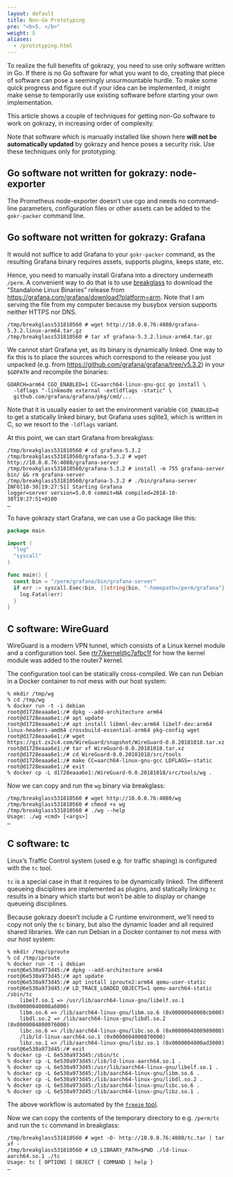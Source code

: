 ```yaml
---
layout: default
title: Non-Go Prototyping
pre: "<b>5. </b>"
weight: 5
aliases:
  - /prototyping.html
---
```


To realize the full benefits of gokrazy, you need to use only
software written in Go. If there is no Go software for what you want
to do, creating that piece of software can pose a seemingly
unsurmountable hurdle. To make some quick progress and figure out if
your idea can be implemented, it might make sense to temporarily use
existing software before starting your own implementation.

This article shows a couple of techniques for getting non-Go
software to work on gokrazy, in increasing order of complexity.

Note that software which is manually installed like shown
here **will not be automatically updated** by gokrazy
and hence poses a security risk. Use these techniques only for
prototyping.
	  
## Go software not written for gokrazy: node-exporter
	  
The Prometheus node-exporter doesn’t use cgo and needs no
command-line parameters, configuration files or other assets can be
added to the <code>gokr-packer</code> command line.

## Go software not written for gokrazy: Grafana
	  
It would not suffice to add Grafana to your <code>gokr-packer</code>
command, as the resulting Grafana binary requires assets, supports
plugins, keeps state, etc.
	  
Hence, you need to manually install Grafana into a directory
underneath <code>/perm</code>. A convenient way to do that is to
use <a href="https://github.com/gokrazy/breakglass">breakglass</a>
to download the “Standalone Linux Binaries” release from
<a href="https://grafana.com/grafana/download?platform=arm">https://grafana.com/grafana/download?platform=arm</a>. Note
that I am serving the file from my computer because my busybox
version supports neither HTTPS nor DNS.
	  
```text
/tmp/breakglass531810560 # wget http://10.0.0.76:4080/grafana-5.3.2.linux-arm64.tar.gz
/tmp/breakglass531810560 # tar xf grafana-5.3.2.linux-arm64.tar.gz
```

We cannot start Grafana yet, as its binary is dynamically
linked. One way to fix this is to place the sources which correspond
to the release you just unpacked (e.g. from
<a href="https://github.com/grafana/grafana/tree/v5.3.2">https://github.com/grafana/grafana/tree/v5.3.2</a>)
in your <code>$GOPATH</code> and recompile the binaries:
	  

```shell
GOARCH=arm64 CGO_ENABLED=1 CC=aarch64-linux-gnu-gcc go install \
  -ldflags "-linkmode external -extldflags -static" \
  github.com/grafana/grafana/pkg/cmd/...
```

Note that it is usually easier to set the environment
variable <code>CGO_ENABLED=0</code> to get a statically linked
binary, but Grafana uses sqlite3, which is written in C, so we
resort to the <code>-ldflags</code> variant.

At this point, we can start Grafana from breakglass:
	  
```text
/tmp/breakglass531810560 # cd grafana-5.3.2
/tmp/breakglass531810560/grafana-5.3.2 # wget http://10.0.0.76:4080/grafana-server
/tmp/breakglass531810560/grafana-5.3.2 # install -m 755 grafana-server bin/ && rm grafana-server
/tmp/breakglass531810560/grafana-5.3.2 # ./bin/grafana-server
INFO[10-30|19:27:51] Starting Grafana                         logger=server version=5.0.0 commit=NA compiled=2018-10-30T19:27:51+0100
…
```
	  
To have gokrazy start Grafana, we can use a Go package like this:
	  
```go
package main

import (
  "log"
  "syscall"
)

func main() {
  const bin = "/perm/grafana/bin/grafana-server"
  if err := syscall.Exec(bin, []string{bin, "-homepath=/perm/grafana"}, nil); err != nil {
    log.Fatal(err)
  }
}
```

## C software: WireGuard

	  
WireGuard is a modern VPN tunnel, which consists of a Linux kernel
module and a configuration
tool. See <a href="https://github.com/rtr7/kernel/commit/c7afbc1fd2efdb9e1149d271c4d2be59cc5c98f4">rtr7/kernel@c7afbc1f</a>
for how the kernel module was added to the router7 kernel.

The configuration tool can be statically cross-compiled. We can run
Debian in a Docker container to not mess with our host system:
	  
```text
% mkdir /tmp/wg
% cd /tmp/wg
% docker run -t -i debian
root@d1728eaaa6e1:/# dpkg --add-architecture arm64
root@d1728eaaa6e1:/# apt update
root@d1728eaaa6e1:/# apt install libmnl-dev:arm64 libelf-dev:arm64 linux-headers-amd64 crossbuild-essential-arm64 pkg-config wget
root@d1728eaaa6e1:/# wget https://git.zx2c4.com/WireGuard/snapshot/WireGuard-0.0.20181018.tar.xz
root@d1728eaaa6e1:/# tar xf WireGuard-0.0.20181018.tar.xz
root@d1728eaaa6e1:/# cd WireGuard-0.0.20181018/src/tools
root@d1728eaaa6e1:/# make CC=aarch64-linux-gnu-gcc LDFLAGS=-static
root@d1728eaaa6e1:/# exit
% docker cp -L d1728eaaa6e1:/WireGuard-0.0.20181018/src/tools/wg .
```
	  
Now we can copy and run the <code>wg</code> binary via breakglass:
	  
```text
/tmp/breakglass531810560 # wget http://10.0.0.76:4080/wg
/tmp/breakglass531810560 # chmod +x wg
/tmp/breakglass531810560 # ./wg --help
Usage: ./wg <cmd> [<args>]
…
```

## C software: tc
	  
Linux’s Traffic Control system (used e.g. for traffic shaping) is
configured with the <code>tc</code> tool.

<code>tc</code> is a special case in that it requires to be
dynamically linked. The different queueing disciplines are
implemented as plugins, and statically linking <code>tc</code>
results in a binary which starts but won’t be able to display or
change queueing disciplines.

Because gokrazy doesn’t include a C runtime environment, we’ll need
to copy not only the <code>tc</code> binary, but also the dynamic
loader and all required shared libraries. We can run Debian in a
Docker container to not mess with our host system:
	  
```text
% mkdir /tmp/iproute
% cd /tmp/iproute
% docker run -t -i debian
root@6e530a973d45:/# dpkg --add-architecture arm64
root@6e530a973d45:/# apt update
root@6e530a973d45:/# apt install iproute2:arm64 qemu-user-static
root@6e530a973d45:/# LD_TRACE_LOADED_OBJECTS=1 qemu-aarch64-static /sbin/tc
	libelf.so.1 => /usr/lib/aarch64-linux-gnu/libelf.so.1 (0x00000040008a6000)
	libm.so.6 => /lib/aarch64-linux-gnu/libm.so.6 (0x00000040008cb000)
	libdl.so.2 => /lib/aarch64-linux-gnu/libdl.so.2 (0x0000004000976000)
	libc.so.6 => /lib/aarch64-linux-gnu/libc.so.6 (0x0000004000989000)
	/lib/ld-linux-aarch64.so.1 (0x0000004000870000)
	libz.so.1 => /lib/aarch64-linux-gnu/libz.so.1 (0x0000004000ad3000)
root@6e530a973d45:/# exit
% docker cp -L 6e530a973d45:/sbin/tc .
% docker cp -L 6e530a973d45:/lib/ld-linux-aarch64.so.1 .
% docker cp -L 6e530a973d45:/usr/lib/aarch64-linux-gnu/libelf.so.1 .
% docker cp -L 6e530a973d45:/lib/aarch64-linux-gnu/libm.so.6 .
% docker cp -L 6e530a973d45:/lib/aarch64-linux-gnu/libdl.so.2 .
% docker cp -L 6e530a973d45:/lib/aarch64-linux-gnu/libc.so.6 .
% docker cp -L 6e530a973d45:/lib/aarch64-linux-gnu/libz.so.1 .
```
	  
The above workflow is automated by
the <a href="https://github.com/gokrazy/freeze"><code>freeze</code>
tool</a>.

Now we can copy the contents of the temporary directory to
e.g. <code>/perm/tc</code> and run the <code>tc</code> command in
breakglass:
	  
```text
/tmp/breakglass531810560 # wget -O- http://10.0.0.76:4080/tc.tar | tar xf -
/tmp/breakglass531810560 # LD_LIBRARY_PATH=$PWD ./ld-linux-aarch64.so.1 ./tc
Usage: tc [ OPTIONS ] OBJECT { COMMAND | help }
…
```
